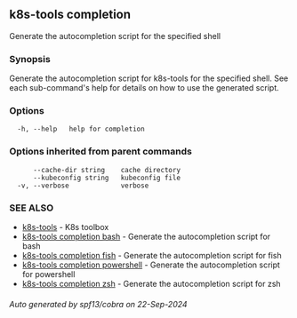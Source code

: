 ## k8s-tools completion

Generate the autocompletion script for the specified shell

### Synopsis

Generate the autocompletion script for k8s-tools for the specified shell.
See each sub-command's help for details on how to use the generated script.


### Options

```
  -h, --help   help for completion
```

### Options inherited from parent commands

```
      --cache-dir string    cache directory
      --kubeconfig string   kubeconfig file
  -v, --verbose             verbose
```

### SEE ALSO

* [k8s-tools](k8s-tools.md)	 - K8s toolbox
* [k8s-tools completion bash](k8s-tools_completion_bash.md)	 - Generate the autocompletion script for bash
* [k8s-tools completion fish](k8s-tools_completion_fish.md)	 - Generate the autocompletion script for fish
* [k8s-tools completion powershell](k8s-tools_completion_powershell.md)	 - Generate the autocompletion script for powershell
* [k8s-tools completion zsh](k8s-tools_completion_zsh.md)	 - Generate the autocompletion script for zsh

###### Auto generated by spf13/cobra on 22-Sep-2024
